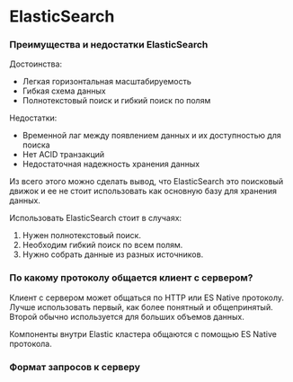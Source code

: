 # ElasticSearch 
### Преимущества и недостатки ElasticSearch
Достоинства:
+ Легкая горизонтальная масштабируемость
+ Гибкая схема данных 
+ Полнотекстовый поиск и гибкий поиск по полям

Недостатки:
- Временной лаг между появлением данных и их доступностью для поиска
- Нет ACID транзакций
- Недостаточная надежность хранения данных

Из всего этого можно сделать вывод, что ElasticSearch это поисковый движок и ее не стоит использовать как основную
базу для хранения данных.

Использовать ElasticSearch стоит в случаях:
1) Нужен полнотекстовый поиск.
2) Необходим гибкий поиск по всем полям.
3) Нужно собрать данные из разных источников.

### По какому протоколу общается клиент с сервером?
Клиент с сервером может общаться по HTTP или ES Native протоколу. Лучше использовать первый, как более понятный и 
общепринятый. Второй обычно используется для больших объемов данных.

Компоненты внутри Elastic кластера общаются с помощью ES Native протокола.

### Формат запросов к серверу